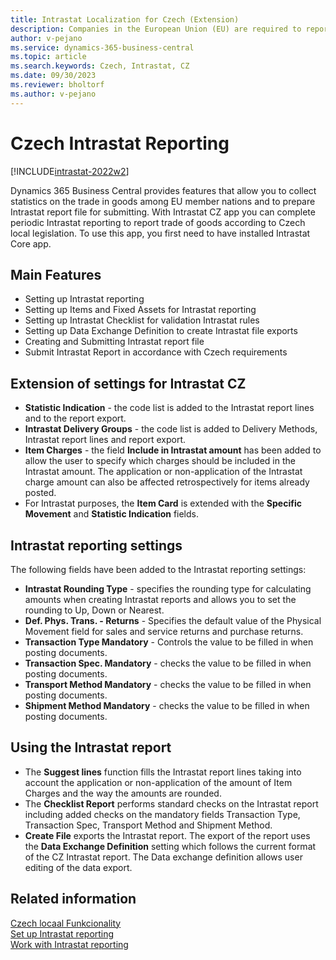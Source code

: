 ```yaml
---
title: Intrastat Localization for Czech (Extension)  
description: Companies in the European Union (EU) are required to report trade with other countries/regions in the EU through Intrastat reporting or VAT Information Exchange System.
author: v-pejano
ms.service: dynamics-365-business-central
ms.topic: article
ms.search.keywords: Czech, Intrastat, CZ
ms.date: 09/30/2023
ms.reviewer: bholtorf
ms.author: v-pejano
---
```


# Czech Intrastat Reporting

[!INCLUDE[intrastat-2022w2](../../includes/intrastat-2022w2.md)]

Dynamics 365 Business Central provides features that allow you to collect statistics on the trade in goods among EU member nations and to prepare Intrastat report file for submitting. With Intrastat CZ app you can complete periodic Intrastat reporting to report trade of goods according to Czech local legislation. To use this app, you first need to have installed Intrastat Core app.

## Main Features

- Setting up Intrastat reporting
- Setting up Items and Fixed Assets for Intrastat reporting
- Setting up Intrastat Checklist for validation Intrastat rules
- Setting up Data Exchange Definition to create Intrastat file exports
- Creating and Submitting Intrastat report file
- Submit Intrastat Report in accordance with Czech requirements

## Extension of settings for Intrastat CZ

- **Statistic Indication** - the code list is added to the Intrastat report lines and to the report export.
- **Intrastat Delivery Groups** - the code list is added to Delivery Methods, Intrastat report lines and report export.
- **Item Charges** - the field **Include in Intrastat amount** has been added to allow the user to specify which charges should be included in the Intrastat amount. The application or non-application of the Intrastat charge amount can also be affected retrospectively for items already posted.
- For Intrastat purposes, the **Item Card** is extended with the **Specific Movement** and **Statistic Indication** fields.

## Intrastat reporting settings

The following fields have been added to the Intrastat reporting settings:

- **Intrastat Rounding Type** - specifies the rounding type for calculating amounts when creating Intrastat reports and allows you to set the rounding to Up, Down or Nearest.
- **Def. Phys. Trans. - Returns** - Specifies the default value of the Physical Movement field for sales and service returns and purchase returns.  
- **Transaction Type Mandatory** - Controls the value to be filled in when posting documents.
- **Transaction Spec. Mandatory** - checks the value to be filled in when posting documents.
- **Transport Method Mandatory** - checks the value to be filled in when posting documents.
- **Shipment Method Mandatory** - checks the value to be filled in when posting documents.

## Using the Intrastat report

- The **Suggest lines** function fills the Intrastat report lines taking into account the application or non-application of the amount of Item Charges and the way the amounts are rounded.
- The **Checklist Report** performs standard checks on the Intrastat report including added checks on the mandatory fields Transaction Type, Transaction Spec, Transport Method and Shipment Method.
- **Create File** exports the Intrastat report. The export of the report uses the **Data Exchange Definition** setting which follows the current format of the CZ Intrastat report. The Data exchange definition allows user editing of the data export.

## Related information

[Czech locaal Funkcionality](czech-local-functionality.md)  
[Set up Intrastat reporting](../../finance-how-setup-report-intrastat.md)  
[Work with Intrastat reporting](../../finance-how-report-intrastat.md)  

